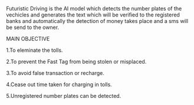    Futuristic Driving is the AI model which detects the number plates of the vechicles and generates the text which will be verified to the registered banks and automatically the detection of money takes place and a sms will be send to the owner.

MAIN OBJECTIVE

1.To eleminate the tolls.

2.To prevent the Fast Tag from being stolen or misplaced.

3.To avoid false transaction or recharge.

4.Cease out time taken for charging in tolls.

5.Unregistered number plates can be detected.
